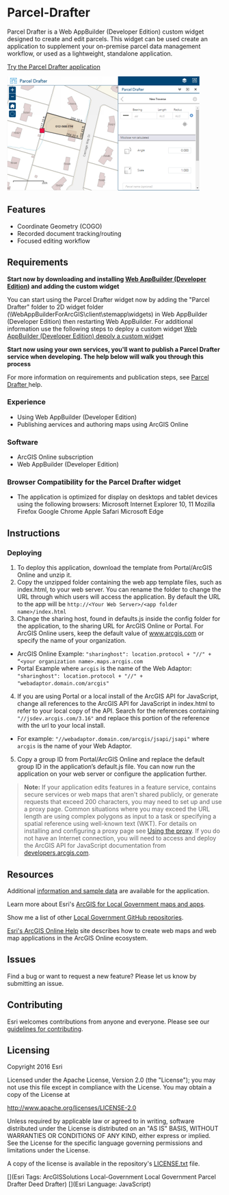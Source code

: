 # Parcel-Drafter

Parcel Drafter is a Web AppBuilder (Developer Edition) custom widget designed to create and edit parcels.  This widget can be used create an application to supplement your on-premise parcel data management workflow, or used as a lightweight, standalone application.

[Try the Parcel Drafter application](http://links.esri.com/localgovernment/tryit/ParcelDrafter/)

[![Image of Parcel Drafter application](ParcelDrafter.png "Parcel Drafter application")](http://links.esri.com/localgovernment/tryit/ParcelDrafter/)

## Features
* Coordinate Geometry (COGO)
* Recorded document tracking/routing
* Focused editing workflow

## Requirements

**Start now by downloading and installing [Web AppBuilder (Developer Edition)](https://developers.arcgis.com/web-appbuilder/) and adding the custom widget**

You can start using the Parcel Drafter widget now by adding the "Parcel Drafter" folder to 2D widget folder (\WebAppBuilderForArcGIS\client\stemapp\widgets) in Web AppBuilder (Developer Edition) then restarting Web AppBuilder. For additional information use the following steps to deploy a custom widget [Web AppBuilder (Developer Edition) depoly a custom widget](https://developers.arcgis.com/web-appbuilder/guide/deploy-custom-widget-and-theme.htm)

**Start now using your own services, you'll want to publish a Parcel Drafter service when developing. The help below will walk you through this process**

For more information on requirements and publication steps, see [Parcel Drafter ](http://links.esri.com/localgovernment/help/ParcelDrafter/) help.

### Experience

* Using Web AppBuilder (Developer Edition)
* Publishing aervices and authoring maps using ArcGIS Online

### Software
* ArcGIS Online subscription
* Web AppBuilder (Developer Edition) 

### Browser Compatibility for the Parcel Drafter widget
* The application is optimized for display on desktops and tablet devices using the following browsers:
Microsoft Internet Explorer 10, 11
Mozilla Firefox
Google Chrome
Apple Safari
Microsoft Edge

## Instructions



### Deploying

1. To deploy this application, download the template from Portal/ArcGIS Online and unzip it.
2. Copy the unzipped folder containing the web app template files, such as index.html, to your web server. You can rename the folder to change the URL through which users will access the application. By default the URL to the app will be `http://<Your Web Server>/<app folder name>/index.html`
3. Change the sharing host, found in defaults.js inside the config folder for the application, to the sharing URL for ArcGIS Online or Portal. For ArcGIS Online users, keep the default value of www.arcgis.com or specify the name of your organization.
  - ArcGIS Online Example:  `"sharinghost": location.protocol + "//" + “<your organization name>.maps.arcgis.com`
  - Portal Example where `arcgis` is the name of the Web Adaptor: `"sharinghost": location.protocol + "//" + "webadaptor.domain.com/arcgis"`
4. If you are using Portal or a local install of the ArcGIS API for JavaScript, change all references to the ArcGIS API for JavaScript in index.html to refer to your local copy of the API. Search for the references containing `"//jsdev.arcgis.com/3.16"` and replace this portion of the reference with the url to your local install.
  - For example: `"//webadaptor.domain.com/arcgis/jsapi/jsapi"` where `arcgis` is the name of your Web Adaptor.
5. Copy a group ID from Portal/ArcGIS Online and replace the default group ID in the application’s default.js file. You can now run the application on your web server or configure the application further.

> **Note:** If your application edits features in a feature service, contains secure services or web maps that aren't shared publicly, or generate requests that exceed 200 characters, you may need to set up and use a proxy page. Common situations where you may exceed the URL length are using complex polygons as input to a task or specifying a spatial reference using well-known text (WKT). For details on installing and configuring a proxy page see [Using the proxy](https://developers.arcgis.com/javascript/jshelp/ags_proxy.html). If you do not have an Internet connection, you will need to access and deploy the ArcGIS API for JavaScript documentation from [developers.arcgis.com](https://developers.arcgis.com/).



## Resources

Additional [information and sample data](http://links.esri.com/localgovernment/download/ParcelDrafter/) are available for the application.

Learn more about Esri's [ArcGIS for Local Government maps and apps](http://solutions.arcgis.com/local-government/).

Show me a list of other [Local Government GitHub repositories](http://esri.github.io/#Local-Government).

[Esri's ArcGIS Online Help](http://doc.arcgis.com/en/arcgis-online/) site describes how to create web maps and web map applications in the ArcGIS Online ecosystem.

## Issues

Find a bug or want to request a new feature?  Please let us know by submitting an issue.

## Contributing

Esri welcomes contributions from anyone and everyone. 
Please see our [guidelines for contributing](https://github.com/esri/contributing).

## Licensing

Copyright 2016 Esri

Licensed under the Apache License, Version 2.0 (the "License"); you may not use this file except in compliance with the License. You may obtain a copy of the License at

   http://www.apache.org/licenses/LICENSE-2.0

Unless required by applicable law or agreed to in writing, software distributed under the License is distributed on an "AS IS" BASIS, WITHOUT WARRANTIES OR CONDITIONS OF ANY KIND, either express or implied. See the License for the specific language governing permissions and limitations under the License.

A copy of the license is available in the repository's
[LICENSE.txt](LICENSE.txt) file.

[](Esri Tags: ArcGISSolutions Local-Government Local Government Parcel Drafter Deed Drafter)
[](Esri Language: JavaScript)

